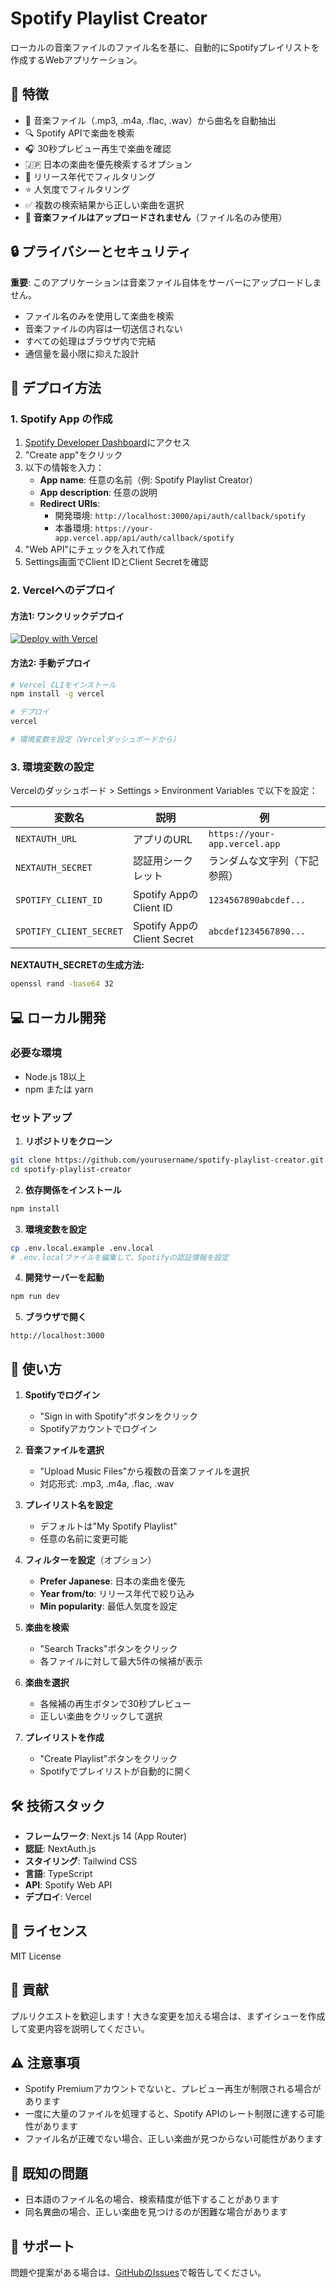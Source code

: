 # Spotify Playlist Creator

ローカルの音楽ファイルのファイル名を基に、自動的にSpotifyプレイリストを作成するWebアプリケーション。

## 🌟 特徴

- 🎵 音楽ファイル（.mp3, .m4a, .flac, .wav）から曲名を自動抽出
- 🔍 Spotify APIで楽曲を検索
- 🎧 30秒プレビュー再生で楽曲を確認
- 🇯🇵 日本の楽曲を優先検索するオプション
- 📅 リリース年代でフィルタリング
- ⭐ 人気度でフィルタリング
- ✅ 複数の検索結果から正しい楽曲を選択
- 🚀 **音楽ファイルはアップロードされません**（ファイル名のみ使用）

## 🔒 プライバシーとセキュリティ

**重要**: このアプリケーションは音楽ファイル自体をサーバーにアップロードしません。
- ファイル名のみを使用して楽曲を検索
- 音楽ファイルの内容は一切送信されない
- すべての処理はブラウザ内で完結
- 通信量を最小限に抑えた設計

## 🚀 デプロイ方法

### 1. Spotify App の作成

1. [Spotify Developer Dashboard](https://developer.spotify.com/dashboard)にアクセス
2. "Create app"をクリック
3. 以下の情報を入力：
   - **App name**: 任意の名前（例: Spotify Playlist Creator）
   - **App description**: 任意の説明
   - **Redirect URIs**: 
     - 開発環境: `http://localhost:3000/api/auth/callback/spotify`
     - 本番環境: `https://your-app.vercel.app/api/auth/callback/spotify`
4. "Web API"にチェックを入れて作成
5. Settings画面でClient IDとClient Secretを確認

### 2. Vercelへのデプロイ

#### 方法1: ワンクリックデプロイ
[![Deploy with Vercel](https://vercel.com/button)](https://vercel.com/new/clone?repository-url=https://github.com/yourusername/spotify-playlist-creator&env=NEXTAUTH_URL,NEXTAUTH_SECRET,SPOTIFY_CLIENT_ID,SPOTIFY_CLIENT_SECRET)

#### 方法2: 手動デプロイ
```bash
# Vercel CLIをインストール
npm install -g vercel

# デプロイ
vercel

# 環境変数を設定（Vercelダッシュボードから）
```

### 3. 環境変数の設定

Vercelのダッシュボード > Settings > Environment Variables で以下を設定：

| 変数名 | 説明 | 例 |
|--------|------|-----|
| `NEXTAUTH_URL` | アプリのURL | `https://your-app.vercel.app` |
| `NEXTAUTH_SECRET` | 認証用シークレット | ランダムな文字列（下記参照） |
| `SPOTIFY_CLIENT_ID` | Spotify AppのClient ID | `1234567890abcdef...` |
| `SPOTIFY_CLIENT_SECRET` | Spotify AppのClient Secret | `abcdef1234567890...` |

**NEXTAUTH_SECRETの生成方法:**
```bash
openssl rand -base64 32
```

## 💻 ローカル開発

### 必要な環境
- Node.js 18以上
- npm または yarn

### セットアップ

1. **リポジトリをクローン**
```bash
git clone https://github.com/yourusername/spotify-playlist-creator.git
cd spotify-playlist-creator
```

2. **依存関係をインストール**
```bash
npm install
```

3. **環境変数を設定**
```bash
cp .env.local.example .env.local
# .env.localファイルを編集して、Spotifyの認証情報を設定
```

4. **開発サーバーを起動**
```bash
npm run dev
```

5. **ブラウザで開く**
```
http://localhost:3000
```

## 📖 使い方

1. **Spotifyでログイン**
   - "Sign in with Spotify"ボタンをクリック
   - Spotifyアカウントでログイン

2. **音楽ファイルを選択**
   - "Upload Music Files"から複数の音楽ファイルを選択
   - 対応形式: .mp3, .m4a, .flac, .wav

3. **プレイリスト名を設定**
   - デフォルトは"My Spotify Playlist"
   - 任意の名前に変更可能

4. **フィルターを設定**（オプション）
   - **Prefer Japanese**: 日本の楽曲を優先
   - **Year from/to**: リリース年代で絞り込み
   - **Min popularity**: 最低人気度を設定

5. **楽曲を検索**
   - "Search Tracks"ボタンをクリック
   - 各ファイルに対して最大5件の候補が表示

6. **楽曲を選択**
   - 各候補の再生ボタンで30秒プレビュー
   - 正しい楽曲をクリックして選択

7. **プレイリストを作成**
   - "Create Playlist"ボタンをクリック
   - Spotifyでプレイリストが自動的に開く

## 🛠️ 技術スタック

- **フレームワーク**: Next.js 14 (App Router)
- **認証**: NextAuth.js
- **スタイリング**: Tailwind CSS
- **言語**: TypeScript
- **API**: Spotify Web API
- **デプロイ**: Vercel

## 📝 ライセンス

MIT License

## 🤝 貢献

プルリクエストを歓迎します！大きな変更を加える場合は、まずイシューを作成して変更内容を説明してください。

## ⚠️ 注意事項

- Spotify Premiumアカウントでないと、プレビュー再生が制限される場合があります
- 一度に大量のファイルを処理すると、Spotify APIのレート制限に達する可能性があります
- ファイル名が正確でない場合、正しい楽曲が見つからない可能性があります

## 🐛 既知の問題

- 日本語のファイル名の場合、検索精度が低下することがあります
- 同名異曲の場合、正しい楽曲を見つけるのが困難な場合があります

## 📮 サポート

問題や提案がある場合は、[GitHubのIssues](https://github.com/yourusername/spotify-playlist-creator/issues)で報告してください。
